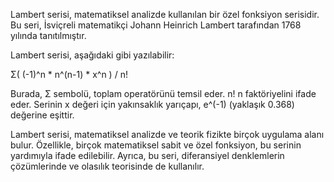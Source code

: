 Lambert serisi, matematiksel analizde kullanılan bir özel fonksiyon serisidir. Bu seri, İsviçreli matematikçi Johann Heinrich Lambert tarafından 1768 yılında tanıtılmıştır.

Lambert serisi, aşağıdaki gibi yazılabilir:

Σ( (-1)^n * n^(n-1) * x^n ) / n!

Burada, Σ sembolü, toplam operatörünü temsil eder. n! n faktöriyelini ifade eder. Serinin x değeri için yakınsaklık yarıçapı, e^(-1) (yaklaşık 0.368) değerine eşittir.

Lambert serisi, matematiksel analizde ve teorik fizikte birçok uygulama alanı bulur. Özellikle, birçok matematiksel sabit ve özel fonksiyon, bu serinin yardımıyla ifade edilebilir. Ayrıca, bu seri, diferansiyel denklemlerin çözümlerinde ve olasılık teorisinde de kullanılır.